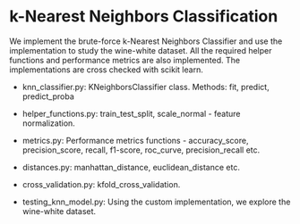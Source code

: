 # k-Nearest Neighbors Classification 

We implement the brute-force k-Nearest Neighbors Classifier and use the implementation 
to study the wine-white dataset. All the required helper functions and performance metrics 
are also implemented. The implementations are cross checked with scikit learn.

* knn_classifier.py: KNeighborsClassifier class. Methods: fit, predict, predict_proba

* helper_functions.py: train_test_split, scale_normal - feature normalization.

* metrics.py: Performance metrics functions - accuracy_score, precision_score, recall, f1-score, roc_curve, precision_recall etc.
 
* distances.py: manhattan_distance, euclidean_distance etc.

* cross_validation.py: kfold_cross_validation.

* testing_knn_model.py: Using the custom implementation, we explore the wine-white dataset. 
